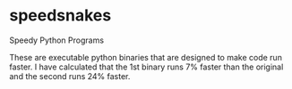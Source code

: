 # speedsnakes
Speedy Python Programs

These are executable python binaries that are designed to make code run faster. I have calculated that the 1st binary runs 7% faster than the original and the second runs 24% faster.
